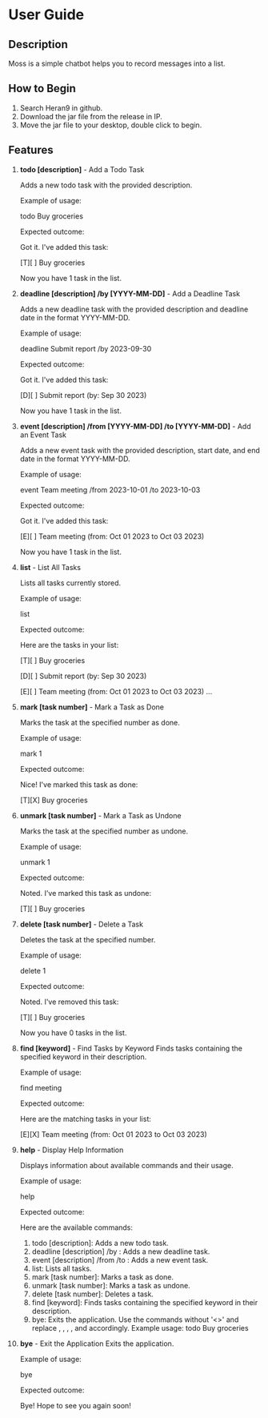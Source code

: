# User Guide

## Description
Moss is a simple chatbot helps you to record messages into a list.

## How to Begin

1. Search Heran9 in github.
2. Download the jar file from the release in IP.
3. Move the jar file to your desktop, double click to begin.

## Features

1. **todo [description]** - Add a Todo Task

   Adds a new todo task with the provided description.
   
   Example of usage:
   
   todo Buy groceries
   
   Expected outcome:

   Got it. I've added this task:

   [T][ ] Buy groceries

   Now you have 1 task in the list.


2. **deadline [description] /by [YYYY-MM-DD]** - Add a Deadline Task

   Adds a new deadline task with the provided description and deadline date in the format YYYY-MM-DD.
   
   Example of usage:
   
   deadline Submit report /by 2023-09-30
   
   Expected outcome:

   Got it. I've added this task:

   [D][ ] Submit report (by: Sep 30 2023)

   Now you have 1 task in the list.


3. **event [description] /from [YYYY-MM-DD] /to [YYYY-MM-DD]** - Add an Event Task

   Adds a new event task with the provided description, start date, and end date in the format YYYY-MM-DD.
   
   Example of usage:
   
   event Team meeting /from 2023-10-01 /to 2023-10-03
   
   Expected outcome:

   Got it. I've added this task:

   [E][ ] Team meeting (from: Oct 01 2023 to Oct 03 2023)

   Now you have 1 task in the list.


4. **list** - List All Tasks

   Lists all tasks currently stored.

   Example of usage:
   
   list
   
   Expected outcome:

   Here are the tasks in your list:

   [T][ ] Buy groceries

   [D][ ] Submit report (by: Sep 30 2023)

   [E][ ] Team meeting (from: Oct 01 2023 to Oct 03 2023)
   ...


5. **mark [task number]** - Mark a Task as Done

   Marks the task at the specified number as done.

   Example of usage:
   
   mark 1
   
   Expected outcome:

   Nice! I've marked this task as done:

   [T][X] Buy groceries
  
 
6. **unmark [task number]** - Mark a Task as Undone

   Marks the task at the specified number as undone.

   Example of usage:
   
   unmark 1
   
   Expected outcome:

   Noted. I've marked this task as undone:

   [T][ ] Buy groceries


7. **delete [task number]** - Delete a Task
   
   Deletes the task at the specified number.
   
   Example of usage:
   
   delete 1
   
   Expected outcome:

   Noted. I've removed this task:

   [T][ ] Buy groceries

   Now you have 0 tasks in the list.


8. **find [keyword]** - Find Tasks by Keyword
   Finds tasks containing the specified keyword in their description.
   
   Example of usage:
   
   find meeting
   
   Expected outcome:

   Here are the matching tasks in your list:

   [E][X] Team meeting (from: Oct 01 2023 to Oct 03 2023)


9. **help** - Display Help Information

   Displays information about available commands and their usage.
   
   Example of usage:
   
   help
   
   Expected outcome:

   Here are the available commands:
   1. todo [description]: Adds a new todo task.
   2. deadline [description] /by <date>: Adds a new deadline task.
   3. event [description] /from <start date> /to <end date>: Adds a new event task.
   4. list: Lists all tasks.
   5. mark [task number]: Marks a task as done.
   6. unmark [task number]: Marks a task as undone.
   7. delete [task number]: Deletes a task.
   8. find [keyword]: Finds tasks containing the specified keyword in their description.
   9. bye: Exits the application.
      Use the commands without '<>' and replace <description>, <date>, <start date>, <end date>, and <task number> accordingly.
      Example usage: todo Buy groceries


10. **bye** - Exit the Application
    Exits the application.

    Example of usage:

    bye

    Expected outcome:

    Bye! Hope to see you again soon!

